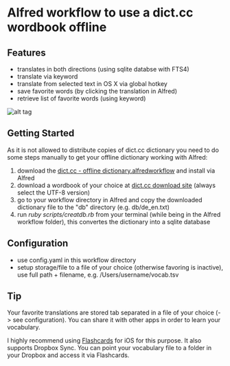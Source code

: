 # Alfred workflow to use a dict.cc wordbook offline

## Features

* translates in both directions (using sqlite databse with FTS4)
* translate via keyword
* translate from selected text in OS X via global hotkey
* save favorite words (by clicking the translation in Alfred)
* retrieve list of favorite words (using keyword)

![alt tag](http://res.cloudinary.com/danielpichel/image/upload/w_500/v1430257766/dictcc_alfred.png)

## Getting Started

As it is not allowed to distribute copies of dict.cc dictionary you need to do some steps manually to get your offline dictionary working with Alfred:

1. download the [dict.cc - offline dictionary.alfredworkflow](https://github.com/danielpichel/dict.cc/blob/master/dict.cc%20-%20offline%20dictionary.alfredworkflow) and install via Alfred
2. download a wordbook of your choice at [dict.cc download site](http://www1.dict.cc/translation_file_request.php?l=e) (always select the UTF-8 version)
3. go to your workflow directory in Alfred and copy the downloaded dictionary file to the "db" directory (e.g. db/de_en.txt) 
4. run *ruby scripts/creatdb.rb* from your terminal (while being in the Alfred workflow folder), this convertes the dictionary into a sqlite database

## Configuration

* use config.yaml in this workflow directory
* setup storage/file to a file of your choice (otherwise favoring is inactive), use full path + filename, e.g. /Users/username/vocab.tsv

## Tip

Your favorite translations are stored tab separated in a file of your choice (-> see configuration). You can share it with other apps in order to learn your vocabulary. 

I highly recommend using [Flashcards](http://flashcardsdeluxe.com/Flashcards/) for iOS for this purpose. It also supports Dropbox Sync. You can point your vocabulary file to a folder in your Dropbox and access it via Flashcards.

